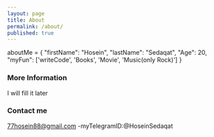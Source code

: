 ```yaml
---
layout: page
title: About
permalink: /about/
published: true
---
```


aboutMe = {
    "firstName": "Hosein",
    "lastName": "Sedaqat",
    "Age": 20,
    "myFun": ['writeCode', 'Books', 'Movie', 'Music(only Rock)']
}
  

### More Information
I will fill it later
### Contact me

[77hosein88@gmail.com](mailto:77hosein88@gmail.com)
-myTelegramID:@HoseinSedaqat
